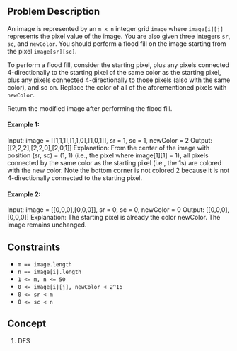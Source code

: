 ## Problem Description

An image is represented by an `m x n` integer grid `image` where `image[i][j]` represents the pixel value of the image. You are also given three integers `sr`, `sc`, and `newColor`. You should perform a flood fill on the image starting from the pixel `image[sr][sc]`.

To perform a flood fill, consider the starting pixel, plus any pixels connected 4-directionally to the starting pixel of the same color as the starting pixel, plus any pixels connected 4-directionally to those pixels (also with the same color), and so on. Replace the color of all of the aforementioned pixels with `newColor`.

Return the modified image after performing the flood fill.

#### Example 1:
Input: image = [[1,1,1],[1,1,0],[1,0,1]], sr = 1, sc = 1, newColor = 2
Output: [[2,2,2],[2,2,0],[2,0,1]]
Explanation: From the center of the image with position (sr, sc) = (1, 1) (i.e., the pixel where image[1][1] = 1), all pixels connected by the same color as the starting pixel (i.e., the 1s) are colored with the new color.
Note the bottom corner is not colored 2 because it is not 4-directionally connected to the starting pixel.

#### Example 2:
Input: image = [[0,0,0],[0,0,0]], sr = 0, sc = 0, newColor = 0
Output: [[0,0,0],[0,0,0]]
Explanation: The starting pixel is already the color newColor. The image remains unchanged.

## Constraints

- `m == image.length`
- `n == image[i].length`
- `1 <= m, n <= 50`
- `0 <= image[i][j], newColor < 2^16`
- `0 <= sr < m`
- `0 <= sc < n`

## Concept
1. DFS

